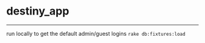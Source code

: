 # destiny_app
---------------
run locally to get the default admin/guest logins
`rake db:fixtures:load`
